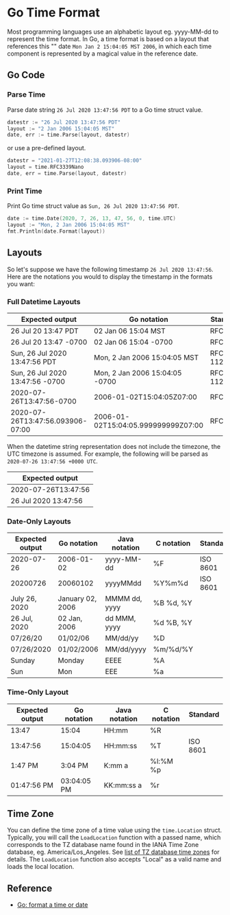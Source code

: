 # Go Time Format

Most programming languages use an alphabetic layout eg. yyyy-MM-dd to represent the time format. In Go, a time format is based on a layout that references this "" date `Mon Jan 2 15:04:05 MST 2006`, in which each time component is represented by a magical value in the reference date.

## Go Code

### Parse Time

Parse date string `26 Jul 2020 13:47:56 PDT` to a Go time struct value.

```go
datestr := "26 Jul 2020 13:47:56 PDT"
layout := "2 Jan 2006 15:04:05 MST"
date, err := time.Parse(layout, datestr)
```

or use a pre-defined layout.

```go
datestr = "2021-01-27T12:08:38.093906-08:00"
layout = time.RFC3339Nano
date, err = time.Parse(layout, datestr)
```

### Print Time

Print Go time struct value as `Sun, 26 Jul 2020 13:47:56 PDT`.

```go
date := time.Date(2020, 7, 26, 13, 47, 56, 0, time.UTC)
layout := "Mon, 2 Jan 2006 15:04:05 MST"
fmt.Println(date.Format(layout))
```

## Layouts

So let's suppose we have the following timestamp `26 Jul 2020 13:47:56`. Here are the notations you would to display the timestamp in the formats you want:

### Full Datetime Layouts

| Expected output                  | Go notation                          | Standard | Go Const         |
|----------------------------------|--------------------------------------|----------|------------------|
| 26 Jul 20 13:47 PDT              | 02 Jan 06 15:04 MST                  | RFC822   | time.RFC822      |
| 26 Jul 20 13:47 -0700            | 02 Jan 06 15:04 -0700                | RFC822   | time.RFC822Z     |
| Sun, 26 Jul 2020 13:47:56 PDT    | Mon, 2 Jan 2006 15:04:05 MST         | RFC 1123 | time.RFC1123     |
| Sun, 26 Jul 2020 13:47:56 -0700  | Mon, 2 Jan 2006 15:04:05 -0700       | RFC 1123 | time.RFC1123Z    |
| 2020-07-26T13:47:56-0700         | 2006-01-02T15:04:05Z07:00	          | RFC3339  | time.RFC3339     |
| 2020-07-26T13:47:56.093906-07:00 | 2006-01-02T15:04:05.999999999Z07:00  | RFC3339  | time.RFC3339Nano |

When the datetime string representation does not include the timezone, the UTC timezone is assumed. For example, the following will be parsed as `2020-07-26 13:47:56 +0000 UTC`.

| Expected output       |
|-----------------------|
| 2020-07-26T13:47:56   |
| 26 Jul 2020 13:47:56  |

### Date-Only Layouts

| Expected output | Go notation      | Java notation | C notation | Standard |
|-----------------|------------------|---------------|------------|----------|
| 2020-07-26      | 2006-01-02       | yyyy-MM-dd    | %F         | ISO 8601 |
| 20200726        | 20060102         | yyyyMMdd      | %Y%m%d     | ISO 8601 |
| July 26, 2020   | January 02, 2006 | MMMM dd, yyyy | %B %d, %Y  |          |
| 26 Jul, 2020    | 02 Jan, 2006     | dd MMM, yyyy  | %d %B, %Y  |          |
| 07/26/20        | 01/02/06         | MM/dd/yy      | %D         |          |
| 07/26/2020      | 01/02/2006       | MM/dd/yyyy    | %m/%d/%Y   |          |
| Sunday          | Monday           | EEEE          | %A         |          |
| Sun             | Mon              | EEE           | %a         |          |

### Time-Only Layout

| Expected output | Go notation      | Java notation | C notation | Standard |
|-----------------|------------------|---------------|------------|----------|
| 13:47           | 15:04            | HH:mm	     | %R         |          |
| 13:47:56        | 15:04:05         | HH:mm:ss	     | %T         | ISO 8601 |
| 1:47 PM         | 3:04 PM	         | K:mm a	     | %l:%M %p   |          |
| 01:47:56 PM     | 03:04:05 PM	     | KK:mm:ss a	 | %r         |          |

## Time Zone

You can define the time zone of a time value using the `time.Location` struct. Typically, you will call the `LoadLocation` function with a passed name, which corresponds to the TZ database name found in the IANA Time Zone database, eg. America/Los_Angeles. See [list of TZ database time zones](https://en.wikipedia.org/wiki/List_of_tz_database_time_zones) for details. The `LoadLocation` function also accepts "Local" as a valid name and loads the local location.

## Reference

* [Go: format a time or date](https://programming.guide/go/format-parse-string-time-date-example.html)
